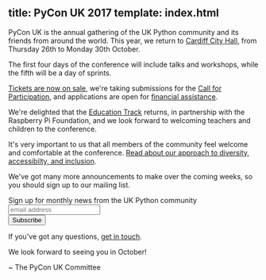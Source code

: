 title: PyCon UK 2017
template: index.html
---

PyCon UK is the annual gathering of the UK Python community and its friends from around the world.
This year, we return to [Cardiff City Hall](http://www.cardiffcityhall.com/),
from Thursday 26th to Monday 30th October.

The first four days of the conference will include talks and workshops,
while the fifth will be a day of sprints.

[Tickets are now on sale](/tickets/),
we're taking submissions for the [Call for Participation](/cfp/),
and applications are open for [financial assistance](/financial-assistance/).

We're delighted that the [Education Track](/education/) returns,
in partnership with the Raspberry Pi Foundation,
and we look forward to welcoming teachers and children to the conference.

It's very important to us that all members of the community feel welcome and
comfortable at the conference.  [Read about our approach to diversity,
accessibilty, and inclusion](/diversity-accessibility-inclusion/).

We've got many more announcements to make over the coming weeks, so you should sign up to our mailing list.

<!-- Begin MailChimp Signup Form -->
<link href="//cdn-images.mailchimp.com/embedcode/horizontal-slim-10_7.css" rel="stylesheet" type="text/css">
<div id="mc_embed_signup">
  <form action="//pyconuk.us14.list-manage.com/subscribe/post?u=96b33657d204fcc7aba284d8a&amp;id=7feb720a8b" method="post" id="mc-embedded-subscribe-form" name="mc-embedded-subscribe-form" class="validate" target="_blank" novalidate>
    <div id="mc_embed_signup_scroll">
      <label for="mce-EMAIL">Sign up for monthly news from the UK Python community</label>
      <input type="email" value="" name="EMAIL" class="email" id="mce-EMAIL" placeholder="email address" required>
      <!-- real people should not fill this in and expect good things - do not remove this or risk form bot signups-->
      <div style="position: absolute; left: -5000px;" aria-hidden="true"><input type="text" name="b_96b33657d204fcc7aba284d8a_7feb720a8b" tabindex="-1" value=""></div>
      <div class="clear"><input type="submit" value="Subscribe" name="subscribe" id="mc-embedded-subscribe" class="button"></div>
    </div>
  </form>
</div>
<!--End mc_embed_signup-->

If you've got any questions, [get in touch](/contact/).

We look forward to seeing you in October!

~ The PyCon UK Committee
